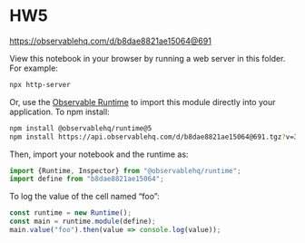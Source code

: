 # HW5

https://observablehq.com/d/b8dae8821ae15064@691

View this notebook in your browser by running a web server in this folder. For
example:

~~~sh
npx http-server
~~~

Or, use the [Observable Runtime](https://github.com/observablehq/runtime) to
import this module directly into your application. To npm install:

~~~sh
npm install @observablehq/runtime@5
npm install https://api.observablehq.com/d/b8dae8821ae15064@691.tgz?v=3
~~~

Then, import your notebook and the runtime as:

~~~js
import {Runtime, Inspector} from "@observablehq/runtime";
import define from "b8dae8821ae15064";
~~~

To log the value of the cell named “foo”:

~~~js
const runtime = new Runtime();
const main = runtime.module(define);
main.value("foo").then(value => console.log(value));
~~~
